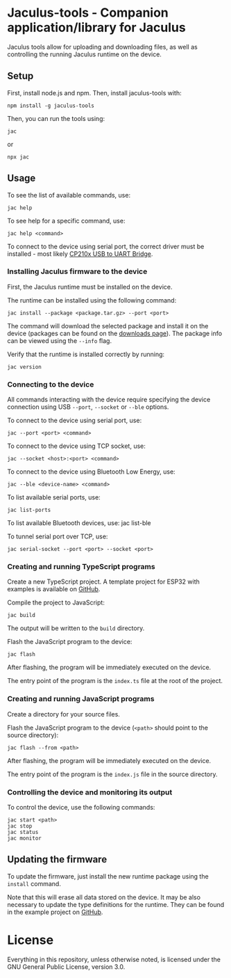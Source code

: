 # Jaculus-tools - Companion application/library for Jaculus

Jaculus tools allow for uploading and downloading files, as well as controlling the
running Jaculus runtime on the device.

## Setup

First, install node.js and npm. Then, install jaculus-tools with:

    npm install -g jaculus-tools

Then, you can run the tools using:

    jac

or

    npx jac

## Usage

To see the list of available commands, use:

    jac help

To see help for a specific command, use:

    jac help <command>

To connect to the device using serial port, the correct driver must be installed - most likely [CP210x USB to UART Bridge](https://www.silabs.com/developers/usb-to-uart-bridge-vcp-drivers).

### Installing Jaculus firmware to the device

First, the Jaculus runtime must be installed on the device.

The runtime can be installed using the following command:

    jac install --package <package.tar.gz> --port <port>

The command will download the selected package and install it on the device (packages can be found on the [downloads page](https://f.jaculus.org)). The package info can be viewed using the `--info` flag.

Verify that the runtime is installed correctly by running:

    jac version


### Connecting to the device

All commands interacting with the device require specifying the device connection using USB `--port`, `--socket` or `--ble` options.

To connect to the device using serial port, use:

    jac --port <port> <command>

To connect to the device using TCP socket, use:

    jac --socket <host>:<port> <command>

To connect to the device using Bluetooth Low Energy, use:

    jac --ble <device-name> <command>

To list available serial ports, use:

    jac list-ports

To list available Bluetooth devices, use:
    jac list-ble

To tunnel serial port over TCP, use:

    jac serial-socket --port <port> --socket <port>


### Creating and running TypeScript programs

Create a new TypeScript project. A template project for ESP32 with examples is available on [GitHub](https://github.com/cubicap/Jaculus-esp32/tree/master/ts-examples).

Compile the project to JavaScript:

    jac build

The output will be written to the `build` directory.

Flash the JavaScript program to the device:

    jac flash

After flashing, the program will be immediately executed on the device.

The entry point of the program is the `index.ts` file at the root of the project.


### Creating and running JavaScript programs

Create a directory for your source files.

Flash the JavaScript program to the device (`<path>` should point to the source directory):

    jac flash --from <path>

After flashing, the program will be immediately executed on the device.

The entry point of the program is the `index.js` file in the source directory.


### Controlling the device and monitoring its output

To control the device, use the following commands:

    jac start <path>
    jac stop
    jac status
    jac monitor


## Updating the firmware

To update the firmware, just install the new runtime package using the `install` command.

Note that this will erase all data stored on the device. It may be also necessary to update the type definitions for the runtime. They can be found in the example project on [GitHub](https://github.com/cubicap/Jaculus-esp32/tree/master/ts-examples).


# License

Everything in this repository, unless otherwise noted, is licensed under the
GNU General Public License, version 3.0.
